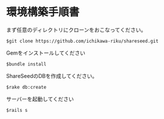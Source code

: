 # 環境構築手順書


まず任意のディレクトリにクローンをおこなってください。

```
$git clone https://github.com/ichikawa-riku/shareseed.git
```

Gemをインストールしてください
```
$bundle install
```

ShareSeedのDBを作成してください。

```
$rake db:create
```

サーバーを起動してください

```
$rails s
```

